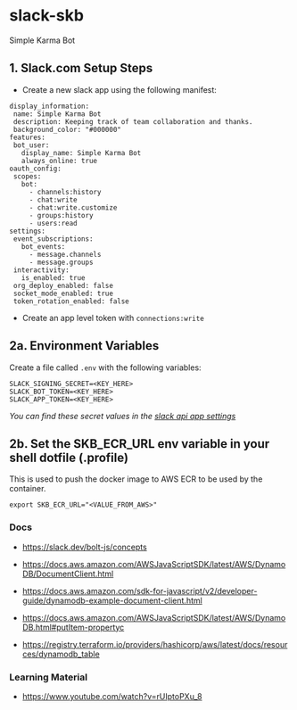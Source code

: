 # slack-skb
Simple Karma Bot

## 1. Slack.com Setup Steps

 - Create a new slack app using the following manifest:
 ```
 display_information:
  name: Simple Karma Bot
  description: Keeping track of team collaboration and thanks.
  background_color: "#000000"
features:
  bot_user:
    display_name: Simple Karma Bot
    always_online: true
oauth_config:
  scopes:
    bot:
      - channels:history
      - chat:write
      - chat:write.customize
      - groups:history
      - users:read
settings:
  event_subscriptions:
    bot_events:
      - message.channels
      - message.groups
  interactivity:
    is_enabled: true
  org_deploy_enabled: false
  socket_mode_enabled: true
  token_rotation_enabled: false
 ```

 - Create an app level token with `connections:write` 

## 2a. Environment Variables

Create a file called `.env` with the following variables:
```
SLACK_SIGNING_SECRET=<KEY_HERE>
SLACK_BOT_TOKEN=<KEY_HERE>
SLACK_APP_TOKEN=<KEY_HERE>
```

_You can find these secret values in the [slack api app settings](https://api.slack.com/apps/)_

## 2b. Set the SKB_ECR_URL env variable in your shell dotfile (.profile)

This is used to push the docker image to AWS ECR to be used by the container.

`export SKB_ECR_URL="<VALUE_FROM_AWS>"`

### Docs

 - https://slack.dev/bolt-js/concepts

 - https://docs.aws.amazon.com/AWSJavaScriptSDK/latest/AWS/DynamoDB/DocumentClient.html
 - https://docs.aws.amazon.com/sdk-for-javascript/v2/developer-guide/dynamodb-example-document-client.html
 - https://docs.aws.amazon.com/AWSJavaScriptSDK/latest/AWS/DynamoDB.html#putItem-propertyc
 - https://registry.terraform.io/providers/hashicorp/aws/latest/docs/resources/dynamodb_table


### Learning Material

 - https://www.youtube.com/watch?v=rUIptoPXu_8
